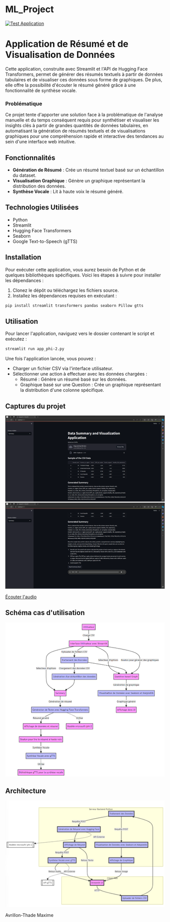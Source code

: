 # ML_Project

[![Test Application](https://github.com/ErtKid/ML_Project/actions/workflows/test_application.yml/badge.svg)](https://github.com/ErtKid/ML_Project/actions/workflows/test_application.yml)

# Application de Résumé et de Visualisation de Données

Cette application, construite avec Streamlit et l'API de Hugging Face Transformers, permet de générer des résumés textuels à partir de données tabulaires et de visualiser ces données sous forme de graphiques. De plus, elle offre la possibilité d'écouter le résumé généré grâce à une fonctionnalité de synthèse vocale.

### **Problématique**

Ce projet tente d'apporter une solution face à la problématique de l'analyse manuelle et du temps conséquent requis pour synthétiser et visualiser les insights clés à partir de grandes quantités de données tabulaires, en automatisant la génération de résumés textuels et de visualisations graphiques pour une compréhension rapide et interactive des tendances au sein d'une interface web intuitive.

## Fonctionnalités

- **Génération de Résumé** : Crée un résumé textuel basé sur un échantillon du dataset.
- **Visualisation Graphique** : Génère un graphique représentant la distribution des données.
- **Synthèse Vocale** : Lit à haute voix le résumé généré.

## Technologies Utilisées

- Python
- Streamlit
- Hugging Face Transformers
- Seaborn
- Google Text-to-Speech (gTTS)

## Installation

Pour exécuter cette application, vous aurez besoin de Python et de quelques bibliothèques spécifiques. Voici les étapes à suivre pour installer les dépendances :

1. Clonez le dépôt ou téléchargez les fichiers source.
2. Installez les dépendances requises en exécutant :

```bash
pip install streamlit transformers pandas seaborn Pillow gtts
```

## Utilisation

Pour lancer l'application, naviguez vers le dossier contenant le script et exécutez :

```bash
streamlit run app_phi-2.py
```

Une fois l'application lancée, vous pouvez :

- Charger un fichier CSV via l'interface utilisateur.
- Sélectionner une action à effectuer avec les données chargées :
  - Résumé : Génère un résumé basé sur les données.
  - Graphique basé sur une Question : Crée un graphique représentant la distribution d'une colonne spécifique.

## Captures du projet

![Page accueil](assets/exemple1.png)
![Page accueil2](assets/Exemple2.png)

[Écouter l'audio](https://ueve-my.sharepoint.com/:u:/g/personal/20184149_etud_univ-evry_fr/EVuE-1jJ0_hNq04hte5Wx64BEfjJPTa8eB8C9mXoBqiRKg?e=q05k3o)

## Schéma cas d'utilisation

![uses_case](assets/uses_case.png)

## Architecture

![architecture](assets/archi.png)

Avrillon-Thade Maxime
